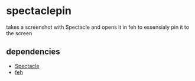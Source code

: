# spectaclepin
takes a screenshot with Spectacle and opens it in feh to essensialy pin it to the screen

## dependencies
- [Spectacle](https://apps.kde.org/spectacle/)
- [feh](https://github.com/derf/feh)
